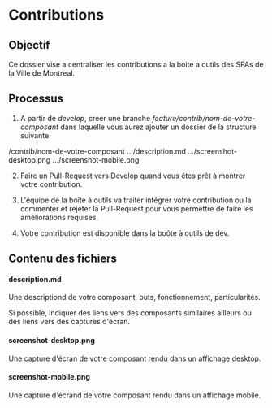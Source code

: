 # Contributions

## Objectif
Ce dossier vise a centraliser les contributions a la boite a outils des SPAs de la Ville de Montreal.

## Processus
1. A partir de *develop*, creer une branche *feature/contrib/nom-de-votre-composant* dans laquelle vous aurez ajouter un dossier de la structure suivante

/contrib/nom-de-votre-composant
.../description.md
.../screenshot-desktop.png
.../screenshot-mobile.png

2. Faire un Pull-Request vers Develop quand vous êtes prêt à montrer votre contribution. 

3. L'équipe de la boîte à outils va traiter intégrer votre contribution ou la commenter et rejeter la Pull-Request pour vous permettre de faire les améliorations requises.

4. Votre contribution est disponible dans la boôte à outils de dév.

## Contenu des fichiers

#### description.md
Une descriptiond de votre composant, buts, fonctionnement, particularités.

Si possible, indiquer des liens vers des composants similaires ailleurs ou des liens vers des captures d'écran.


#### screenshot-desktop.png
Une capture d'écran de votre composant rendu dans un affichage desktop.

#### screenshot-mobile.png
Une capture d'écrand de votre composant rendu dans un affichage mobile.

